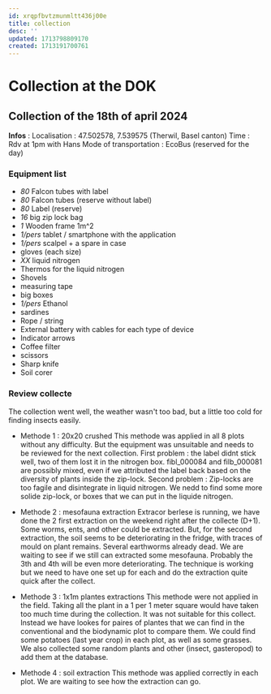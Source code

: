 ```yaml
---
id: xrqpfbvtzmunmltt436j00e
title: collection
desc: ''
updated: 1713798809170
created: 1713191700761
---
```

# Collection at the DOK 

## Collection of the 18th of april 2024

**Infos** : 
Localisation : 47.502578, 7.539575 (Therwil, Basel canton)
Time : Rdv at 1pm with Hans 
Mode of transportation : EcoBus (reserved for the day)

### Equipment list

* _80_ Falcon tubes with label 
* _80_ Falcon tubes (reserve without label) 
* _80_ Label (reserve) 
* _16_ big zip lock bag 
* _1_ Wooden frame 1m^2 
* _1/pers_ tablet / smartphone with the application 
* _1/pers_ scalpel + a spare in case
* gloves (each size)
* _XX_ liquid nitrogen
* Thermos for the liquid nitrogen
* Shovels 
* measuring tape
* big boxes 
* _1/pers_ Ethanol 
* sardines 
* Rope / string 
* External battery with cables for each type of device
* Indicator arrows
* Coffee filter
* scissors
* Sharp knife 
* Soil corer 

### Review collecte

The collection went well, the weather wasn't too bad, but a little too cold for finding insects easily. 

* Methode 1 : 20x20 crushed 
This methode was applied in all 8 plots without any difficulty. But the equipment was unsuitable and needs to be reviewed for the next collection. First problem : the label didnt stick well, two of them lost it in the nitrogen box. fibl_000084 and filb_000081 are possibly mixed, even if we attributed the label back based on the diversity of plants inside the zip-lock. Second problem :  Zip-locks are too fagile and disintegrate in liquid nitrogen. We nedd to find some more solide zip-lock, or boxes that we can put in the liquide nitrogen. 

* Methode 2 : mesofauna extraction 
Extracor berlese is running, we have done the 2 first extraction on the weekend right after the collecte (D+1). Some worms, ents, and other could be extracted. But, for the second extraction, the soil seems to be deteriorating in the fridge, with traces of mould on plant remains. Several earthworms already dead. We are waiting to see if we still can extracted some mesofauna. Probably the 3th and 4th will be even more deteriorating. The technique is working but we need to have one set up for each and do the extraction quite quick after the collect. 

* Methode 3 : 1x1m plantes extractions 
This methode were not applied in the field. Taking all the plant in a 1 per 1 meter square would have taken too much time during the collection. It was not suitable for this collect. Instead we have lookes for paires of plantes that we can find in the conventional and the biodynamic plot to compare them. We could find some potatoes (last year crop) in each plot, as well as some grasses. We also collected some random plants and other (insect, gasteropod) to add them at the database. 

* Methode 4 : soil extraction 
This methode was applied correctly in each plot. We are waiting to see how the extraction can go. 
